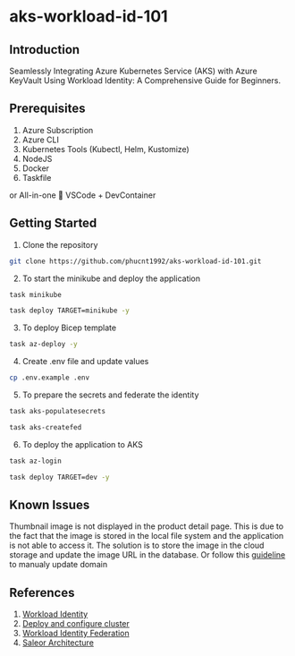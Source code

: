 # aks-workload-id-101

## Introduction

Seamlessly Integrating Azure Kubernetes Service (AKS) with Azure KeyVault Using Workload Identity: A Comprehensive Guide for Beginners.

## Prerequisites

1. Azure Subscription
2. Azure CLI
3. Kubernetes Tools (Kubectl, Helm, Kustomize)
4. NodeJS
5. Docker
8. Taskfile

or All-in-one 🚀 VSCode + DevContainer

## Getting Started

1. Clone the repository

```bash
git clone https://github.com/phucnt1992/aks-workload-id-101.git
```

2. To start the minikube and deploy the application

```bash
task minikube

task deploy TARGET=minikube -y
```

3. To deploy Bicep template

```bash
task az-deploy -y
```

4. Create .env file and update values

```bash
cp .env.example .env
```

5. To prepare the secrets and federate the identity

```bash
task aks-populatesecrets

task aks-createfed
```

6. To deploy the application to AKS

```bash
task az-login

task deploy TARGET=dev -y
```

## Known Issues

Thumbnail image is not displayed in the product detail page. This is due to the fact that the image is stored in the local file system and the application is not able to access it.
The solution is to store the image in the cloud storage and update the image URL in the database.
Or follow this [guideline](https://github.com/saleor/saleor/discussions/11117#discussioncomment-5604251) to manualy update domain

## References

1. [Workload Identity](https://learn.microsoft.com/en-us/azure/aks/workload-identity-overview)
2. [Deploy and configure cluster](https://learn.microsoft.com/en-us/azure/aks/workload-identity-deploy-cluster)
3. [Workload Identity Federation](https://learn.microsoft.com/en-us/entra/workload-id/workload-identity-federation)
3. [Saleor Architecture](https://docs.saleor.io/docs/3.x/overview/architecture)
